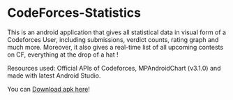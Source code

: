 # CodeForces-Statistics
This is an android application that gives all statistical data in visual form of a Codeforces User, including submissions, verdict counts, rating graph and much more. Moreover, it also gives a real-time list of all upcoming contests on CF, everything at the drop of a hat !

Resources used: Official APIs of Codeforces, MPAndroidChart (v3.1.0) and made with latest Android Studio.

You can <a href="https://github.com/soumitri2001/CodeForces-Statistics-android-app/tree/master/app_src/app-release_apk">Download apk here</a>!
